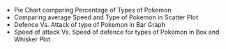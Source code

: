 
* Pie Chart comparing Percentage of Types of Pokemon 
* Comparing average Speed and Type of Pokemon in Scatter Plot
* Defence Vs. Attack of type of Pokemon in Bar Graph 
* Speed of attack Vs. Speed of defence for types of Pokemon in Box and Whisker Plot